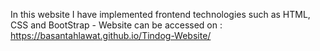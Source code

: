 In this website I have implemented frontend technologies such as
HTML, CSS and BootStrap -
Website can be accessed on : https://basantahlawat.github.io/Tindog-Website/

